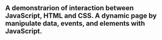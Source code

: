## A demonstrarion of interaction between JavaScript, HTML and CSS. A dynamic page by manipulate data, events, and elements with JavaScript.
